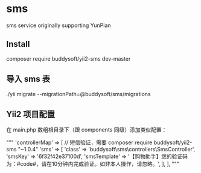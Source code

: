 # sms
sms service originally supporting YunPian

## Install
composer require buddysoft/yii2-sms dev-master

## 导入 sms 表

./yii migrate --migrationPath=@buddysoft/sms/migrations

## Yii2 项目配置

在 main.php 数组根目录下（跟 components 同级）添加类似配置：

"""
'controllerMap' => [
    // 短信验证，需要 composer require buddysoft/yii2-sms "~1.0.4"
    'sms' => [
        'class' => 'buddysoft\sms\controllers\SmsController',
        'smsKey' => '6f32f42e37100d',
        'smsTemplate' => '【购物助手】您的验证码为：#code#，请在10分钟内完成验证。如非本人操作，请忽略。',
    ],
],
"""
